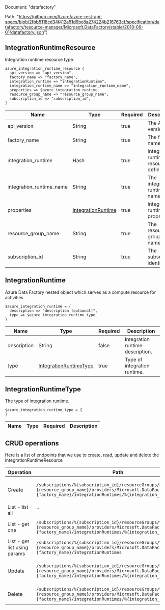 Document: "datafactory"


Path: "https://github.com/Azure/azure-rest-api-specs/blob/2fbb5118cd34f412a51d9bc8a274224b216763cf/specification/datafactory/resource-manager/Microsoft.DataFactory/stable/2018-06-01/datafactory.json")

## IntegrationRuntimeResource

Integration runtime resource type.

```puppet
azure_integration_runtime_resource {
  api_version => "api_version",
  factory_name => "factory_name",
  integration_runtime => "integrationRuntime",
  integration_runtime_name => "integration_runtime_name",
  properties => $azure_integration_runtime
  resource_group_name => "resource_group_name",
  subscription_id => "subscription_id",
}
```

| Name        | Type           | Required       | Description       |
| ------------- | ------------- | ------------- | ------------- |
|api_version | String | true | The API version. |
|factory_name | String | true | The factory name. |
|integration_runtime | Hash | true | Integration runtime resource definition. |
|integration_runtime_name | String | true | The integration runtime name. |
|properties | [IntegrationRuntime](#integrationruntime) | true | Integration runtime properties. |
|resource_group_name | String | true | The resource group name. |
|subscription_id | String | true | The subscription identifier. |
        
## IntegrationRuntime

Azure Data Factory nested object which serves as a compute resource for activities.

```puppet
$azure_integration_runtime = {
  description => "description (optional)",
  type => $azure_integration_runtime_type
}
```

| Name        | Type           | Required       | Description       |
| ------------- | ------------- | ------------- | ------------- |
|description | String | false | Integration runtime description. |
|type | [IntegrationRuntimeType](#integrationruntimetype) | true | Type of integration runtime. |
        
## IntegrationRuntimeType

The type of integration runtime.

```puppet
$azure_integration_runtime_type = {
}
```

| Name        | Type           | Required       | Description       |
| ------------- | ------------- | ------------- | ------------- |



## CRUD operations

Here is a list of endpoints that we use to create, read, update and delete the IntegrationRuntimeResource

| Operation | Path | Verb | Description | OperationID |
| ------------- | ------------- | ------------- | ------------- | ------------- |
|Create|`/subscriptions/%{subscription_id}/resourceGroups/%{resource_group_name}/providers/Microsoft.DataFactory/factories/%{factory_name}/integrationRuntimes/%{integration_runtime_name}`|Put|Creates or updates an integration runtime.|IntegrationRuntimes_CreateOrUpdate|
|List - list all|``||||
|List - get one|`/subscriptions/%{subscription_id}/resourceGroups/%{resource_group_name}/providers/Microsoft.DataFactory/factories/%{factory_name}/integrationRuntimes/%{integration_runtime_name}`|Get|Gets an integration runtime.|IntegrationRuntimes_Get|
|List - get list using params|`/subscriptions/%{subscription_id}/resourceGroups/%{resource_group_name}/providers/Microsoft.DataFactory/factories/%{factory_name}/integrationRuntimes`|Get|Lists integration runtimes.|IntegrationRuntimes_ListByFactory|
|Update|`/subscriptions/%{subscription_id}/resourceGroups/%{resource_group_name}/providers/Microsoft.DataFactory/factories/%{factory_name}/integrationRuntimes/%{integration_runtime_name}`|Put|Creates or updates an integration runtime.|IntegrationRuntimes_CreateOrUpdate|
|Delete|`/subscriptions/%{subscription_id}/resourceGroups/%{resource_group_name}/providers/Microsoft.DataFactory/factories/%{factory_name}/integrationRuntimes/%{integration_runtime_name}`|Delete|Deletes an integration runtime.|IntegrationRuntimes_Delete|

